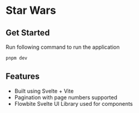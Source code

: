 # Star Wars

## Get Started

Run following command to run the application

`pnpm dev`

## Features

- Built using Svelte + Vite
- Pagination with page numbers supported
- Flowbite Svelte UI Library used for components
